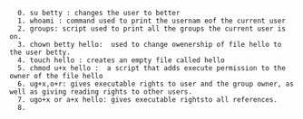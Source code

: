       0. su betty : changes the user to better
      1. whoami : command used to print the usernam eof the current user
      2. groups: script used to print all the groups the current user is on.
      3. chown betty hello:  used to change owenership of file hello to the user betty.
      4. touch hello : creates an empty file called hello
      5. chmod u+x hello :  a script that adds execute permission to the owner of the file hello
      6. ug+x,o+r: gives executable rights to user and the group owner, as well as giving reading rights to other users.
      7. ugo+x or a+x hello: gives executable rightsto all references.
      8. 
